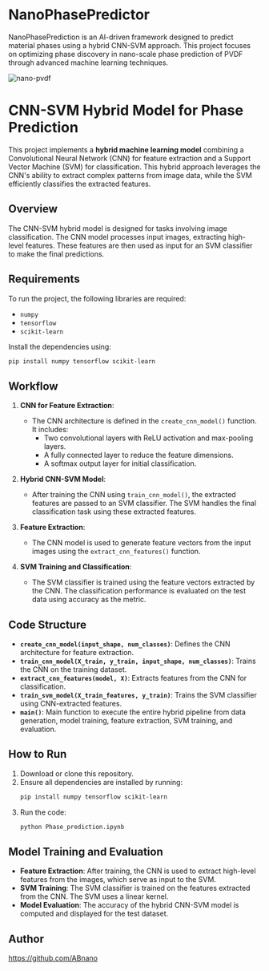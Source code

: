 # NanoPhasePredictor
NanoPhasePrediction is an AI-driven framework designed to predict material phases using a hybrid CNN-SVM approach. This project focuses on optimizing phase discovery in nano-scale phase prediction of PVDF through advanced machine learning techniques.

![nano-pvdf](https://github.com/user-attachments/assets/16c28720-4f2e-489b-b274-45d93e16309f)


# CNN-SVM Hybrid Model for Phase Prediction

This project implements a **hybrid machine learning model** combining a Convolutional Neural Network (CNN) for feature extraction and a Support Vector Machine (SVM) for classification. This hybrid approach leverages the CNN's ability to extract complex patterns from image data, while the SVM efficiently classifies the extracted features.

## Overview
The CNN-SVM hybrid model is designed for tasks involving image classification. The CNN model processes input images, extracting high-level features. These features are then used as input for an SVM classifier to make the final predictions.

## Requirements
To run the project, the following libraries are required:
- `numpy`
- `tensorflow`
- `scikit-learn`

Install the dependencies using:
```bash
pip install numpy tensorflow scikit-learn
```

## Workflow

1. **CNN for Feature Extraction**:
   - The CNN architecture is defined in the `create_cnn_model()` function. It includes:
     - Two convolutional layers with ReLU activation and max-pooling layers.
     - A fully connected layer to reduce the feature dimensions.
     - A softmax output layer for initial classification.

2. **Hybrid CNN-SVM Model**:
   - After training the CNN using `train_cnn_model()`, the extracted features are passed to an SVM classifier. The SVM handles the final classification task using these extracted features.
   
3. **Feature Extraction**:
   - The CNN model is used to generate feature vectors from the input images using the `extract_cnn_features()` function.

4. **SVM Training and Classification**:
   - The SVM classifier is trained using the feature vectors extracted by the CNN. The classification performance is evaluated on the test data using accuracy as the metric.

## Code Structure

- **`create_cnn_model(input_shape, num_classes)`**: Defines the CNN architecture for feature extraction.
- **`train_cnn_model(X_train, y_train, input_shape, num_classes)`**: Trains the CNN on the training dataset.
- **`extract_cnn_features(model, X)`**: Extracts features from the CNN for classification.
- **`train_svm_model(X_train_features, y_train)`**: Trains the SVM classifier using CNN-extracted features.
- **`main()`**: Main function to execute the entire hybrid pipeline from data generation, model training, feature extraction, SVM training, and evaluation.

## How to Run

1. Download or clone this repository.
2. Ensure all dependencies are installed by running:
   ```bash
   pip install numpy tensorflow scikit-learn
   ```
3. Run the code:
   ```bash
   python Phase_prediction.ipynb
   ```

## Model Training and Evaluation

- **Feature Extraction**: After training, the CNN is used to extract high-level features from the images, which serve as input to the SVM.
- **SVM Training**: The SVM classifier is trained on the features extracted from the CNN. The SVM uses a linear kernel.
- **Model Evaluation**: The accuracy of the hybrid CNN-SVM model is computed and displayed for the test dataset.

## Author
https://github.com/ABnano


